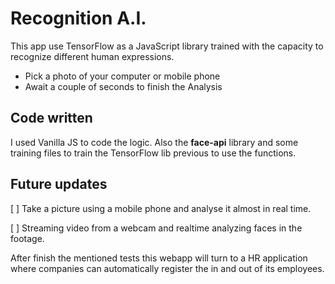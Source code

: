 # Recognition A.I.

This app use TensorFlow as a JavaScript library trained with the capacity to recognize different human expressions.

* Pick a photo of your computer or mobile phone
* Await a couple of seconds to finish the Analysis

## Code written
I used Vanilla JS to code the logic. Also the **face-api** library and some training files to train the TensorFlow lib previous to use the functions.

## Future updates

[ ] Take a picture using a mobile phone and analyse it almost in real time.

[ ] Streaming video from a webcam and realtime analyzing faces in the footage.

After finish the mentioned tests this webapp will turn to a HR application where companies can automatically register the in and out of its employees.